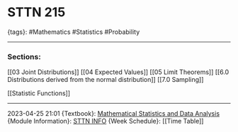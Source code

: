 # STTN 215
{tags}: #Mathematics #Statistics #Probability

--- 
### Sections:

[[03 Joint Distributions]]
[[04 Expected Values]]
[[05 Limit Theorems]]
[[6.0 Distributions derived from the normal distribution]]
[[7.0 Sampling]]

[[Statistic Functions]]

--- 
2023-04-25
21:01
{Textbook}: [Mathematical Statistics and Data Analysis](file:///C:/Users/schre/OneDrive/Documents/NWU/Textbooks/Mathematical%20Statistics%20and%20data%20analysis.pdf)
{Module Information}: [STTN INFO](https://efundi.nwu.ac.za/access/content/group/abd2a584-0a55-418c-9973-de94cd06741e/Admin/Planning_STTN215_eFundi_2023.pdf)
{Week Schedule}: [[Time Table]]